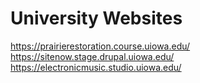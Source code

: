 # University Websites
https://prairierestoration.course.uiowa.edu/
https://sitenow.stage.drupal.uiowa.edu/
https://electronicmusic.studio.uiowa.edu/
